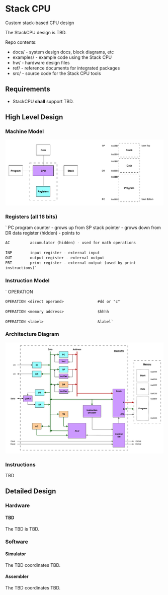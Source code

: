 # Stack CPU
Custom stack-based CPU design 

The StackCPU design is TBD.  

Repo contents:

* docs/          - system design docs, block diagrams, etc
* examples/      - example code using the Stack CPU
* hw/            - hardware design files
* ref/           - reference documents for integrated packages
* src/           - source code for the Stack CPU tools


## Requirements

* StackCPU **shall** support TBD.


## High Level Design

### Machine Model

![model](https://github.com/dervish77/StackCPU/blob/master/docs/StackCPU-Machine-Model.png?raw=true)

### Registers (all 16 bits)

`    PC         program counter - grows up from <bottom of mem>
    SP         stack pointer - grows down from <top of mem>
    DR         data register (hidden) - points to <mem above top of program>
	
    AC         accumulator (hidden) - used for math operations

    INP        input register - external input
    OUT        output register - external output 
    PRT        print register - external output (used by print instructions)`

### Instruction Model

`    OPERATION

    OPERATION <direct operand>               #dd or "c"

    OPERATION <memory address>               $hhhh

    OPERATION <label>                        &label`

### Architecture Diagram

![architecture](https://github.com/dervish77/StackCPU/blob/master/docs/StackCPU-Architecture.png?raw=true)

### Instructions

TBD


## Detailed Design

### Hardware

#### TBD

The TBD is TBD.

### Software

#### Simulator

The TBD coordinates TBD.

#### Assembler

The TBD coordinates TBD.






